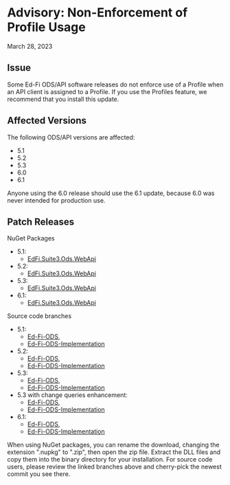 # Advisory: Non-Enforcement of Profile Usage

March 28, 2023

## Issue

Some Ed-Fi ODS/API software releases do not enforce use of a Profile when an API
client is assigned to a Profile. If you use the Profiles feature, we recommend
that you install this update.

## Affected Versions

The following ODS/API versions are affected:

* 5.1
* 5.2
* 5.3
* 6.0
* 6.1

Anyone using the 6.0 release should use the 6.1 update, because 6.0 was never
intended for production use.

## Patch Releases

NuGet Packages

* 5.1:
  * [EdFi.Suite3.Ods.WebApi](https://www.myget.org/feed/ed-fi/package/nuget/EdFi.Suite3.Ods.WebApi/5.1.1)
* 5.2:
  * [EdFi.Suite3.Ods.WebApi](https://dev.azure.com/ed-fi-alliance/Ed-Fi-Alliance-OSS/_artifacts/feed/EdFi/NuGet/EdFi.Suite3.Ods.WebApi/overview/5.2.14416)
* 5.3:
  * [EdFi.Suite3.Ods.WebApi](https://dev.azure.com/ed-fi-alliance/Ed-Fi-Alliance-OSS/_artifacts/feed/EdFi/NuGet/EdFi.Suite3.Ods.WebApi/overview/5.3.1483)
* 6.1:
  * [EdFi.Suite3.Ods.WebApi](https://dev.azure.com/ed-fi-alliance/Ed-Fi-Alliance-OSS/_artifacts/feed/EdFi/NuGet/EdFi.Suite3.Ods.WebApi/overview/6.1.929)

Source code branches

* 5.1:
  * [Ed-Fi-ODS](https://github.com/Ed-Fi-Alliance-OSS/Ed-Fi-ODS/tree/v5.1-patch2),
  * [Ed-Fi-ODS-Implementation](https://github.com/Ed-Fi-Alliance-OSS/Ed-Fi-ODS-Implementation/tree/v5.1-patch2)
* 5.2:
  * [Ed-Fi-ODS](https://github.com/Ed-Fi-Alliance-OSS/Ed-Fi-ODS/tree/v5.2-patch2),
  * [Ed-Fi-ODS-Implementation](https://github.com/Ed-Fi-Alliance-OSS/Ed-Fi-ODS-Implementation/tree/v5.2-patch2)
* 5.3:
  * [Ed-Fi-ODS](https://github.com/Ed-Fi-Alliance-OSS/Ed-Fi-ODS/tree/v5.3-patch4),
  * [Ed-Fi-ODS-Implementation](https://github.com/Ed-Fi-Alliance-OSS/Ed-Fi-ODS-Implementation/tree/v5.3-patch4)
* 5.3 with change queries enhancement:
  * [Ed-Fi-ODS](https://github.com/Ed-Fi-Alliance-OSS/Ed-Fi-ODS/tree/f-Change-Queries-Enhancements-v5.3),
  * [Ed-Fi-ODS-Implementation](https://github.com/Ed-Fi-Alliance-OSS/Ed-Fi-ODS-Implementation/tree/f-Change-Queries-Enhancements-v5.3)
* 6.1:
  * [Ed-Fi-ODS](https://github.com/Ed-Fi-Alliance-OSS/Ed-Fi-ODS/tree/v6.1-patch1),
  * [Ed-Fi-ODS-Implementation](https://github.com/Ed-Fi-Alliance-OSS/Ed-Fi-ODS-Implementation/tree/v6.1-patch1)

When using NuGet packages, you can rename the download, changing the extension
".nupkg" to ".zip", then open the zip file. Extract the DLL files and copy them
into the binary directory for your installation. For source code users, please
review the linked branches above and cherry-pick the newest commit you see
there.
